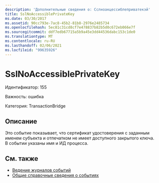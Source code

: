 ```yaml
---
description: 'Дополнительные сведения о: Сслноакцессиблеприватекэй'
title: SslNoAccessiblePrivateKey
ms.date: 03/30/2017
ms.assetid: 90cc793e-7ac8-45b2-81b8-2976e2485734
ms.openlocfilehash: 5ec81c31cd8cf7e478837b82b5d0c672eb066e7f
ms.sourcegitcommit: ddf7edb67715a5b9a45e3dd44536dabc153c1de0
ms.translationtype: MT
ms.contentlocale: ru-RU
ms.lasthandoff: 02/06/2021
ms.locfileid: "99635926"
---
```

# <a name="sslnoaccessibleprivatekey"></a>SslNoAccessiblePrivateKey

Идентификатор: 155  
  
 Важность: ошибка  
  
 Категория: TransactionBridge  
  
## <a name="description"></a>Описание  

 Это событие показывает, что сертификат удостоверения с заданным именем субъекта и отпечатком не имеет доступного закрытого ключа. В событии указаны имя и ИД процесса.  
  
## <a name="see-also"></a>См. также

- [Ведение журналов событий](index.md)
- [Общие справочные сведения о событиях](events-general-reference.md)
